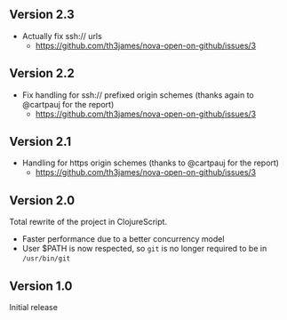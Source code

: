 ## Version 2.3

- Actually fix ssh:// urls
    - https://github.com/th3james/nova-open-on-github/issues/3

## Version 2.2

- Fix handling for ssh:// prefixed origin schemes (thanks again to @cartpauj for the report)
    - https://github.com/th3james/nova-open-on-github/issues/3

## Version 2.1

- Handling for https origin schemes (thanks to @cartpauj for the report)
    - https://github.com/th3james/nova-open-on-github/issues/3

## Version 2.0

Total rewrite of the project in ClojureScript.

- Faster performance due to a better concurrency model
- User $PATH is now respected, so `git` is no longer required to be in `/usr/bin/git`

## Version 1.0

Initial release
